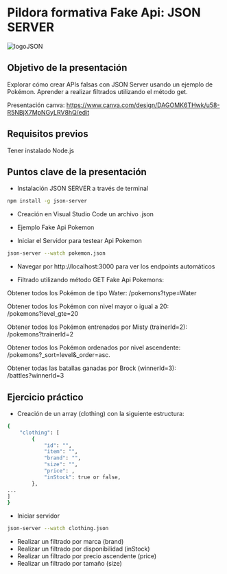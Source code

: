 # Pildora formativa Fake Api: JSON SERVER
![logoJSON](https://miro.medium.com/v2/resize:fit:700/1*o2ATIldynmbje1lV6HN9lg.png)
## Objetivo de la presentación
Explorar cómo crear APIs falsas con JSON Server usando un ejemplo de Pokémon. Aprender a realizar filtrados utilizando el método get.

Presentación canva: https://www.canva.com/design/DAGOMK6THwk/u58-R5NBjX7MpNGyLRV8hQ/edit

## Requisitos previos

Tener instalado Node.js

## Puntos clave de la presentación

- Instalación JSON SERVER a través de terminal
```bash
npm install -g json-server
```

- Creación en Visual Studio Code un archivo .json

- Ejemplo Fake Api Pokemon

- Iniciar el Servidor para testear Api Pokemon

```bash
json-server --watch pokemon.json
```

- Navegar por http://localhost:3000 para ver los endpoints automáticos

- Filtrado utilizando método GET Fake Api Pokemons:

Obtener todos los Pokémon de tipo Water: 
 /pokemons?type=Water

Obtener todos los Pokémon con nivel mayor o igual a 20:  
/pokemons?level_gte=20

Obtener todos los Pokémon entrenados por Misty (trainerId=2):  /pokemons?trainerId=2

Obtener todos los Pokémon ordenados por nivel ascendente:  
/pokemons?_sort=level&_order=asc.

Obtener todas las batallas ganadas por Brock (winnerId=3):  
/battles?winnerId=3

## Ejercicio práctico 
- Creación de un array (clothing) con la siguiente estructura: 

```bash
{
    "clothing": [
        {
            "id": "",
            "item": "",
            "brand": "",
            "size": "",
            "price": ,
            "inStock": true or false,
        },
...
]
}
```
- Iniciar servidor

```bash
json-server --watch clothing.json
```

- Realizar un filtrado por marca (brand)
- Realizar un filtrado por disponibilidad (inStock)
- Realizar un filtrado por precio ascendente (price)
- Realizar un filtrado por tamaño (size)

